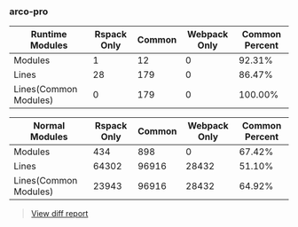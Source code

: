 ### arco-pro

| Runtime Modules       | Rspack Only | Common | Webpack Only | Common Percent | 
|-----------------------|-------------|--------|--------------|----------------| 
| Modules               | 1           | 12     | 0            | 92.31%         | 
| Lines                 | 28          | 179    | 0            | 86.47%         | 
| Lines(Common Modules) | 0           | 179    | 0            | 100.00%        | 


| Normal Modules        | Rspack Only | Common | Webpack Only | Common Percent | 
|-----------------------|-------------|--------|--------------|----------------| 
| Modules               | 434         | 898    | 0            | 67.42%         | 
| Lines                 | 64302       | 96916  | 28432        | 51.10%         | 
| Lines(Common Modules) | 23943       | 96916  | 28432        | 64.92%         | 


> [View diff report](https://web-infra-dev.github.io/rspack-report-website/diff/7542951896/diff_arco-pro.html)

